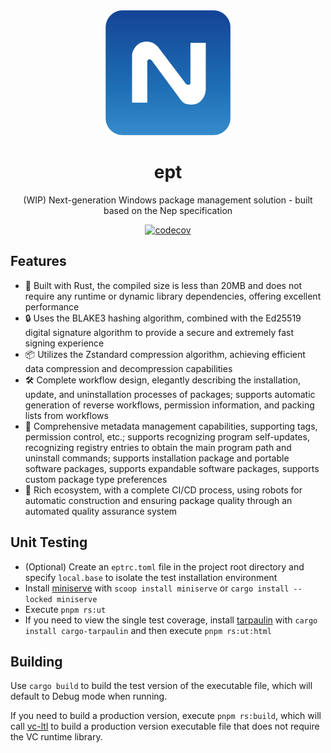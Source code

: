 <div align="center">
  <a href="https://ept.edgeless.top" target="_blank">
    <img alt="Nep Logo" width="200" src="logo/nep.png"/>
  </a>
</div>
<div align="center">
  <h1>ept</h1>
</div>

<div align="center">

(WIP) Next-generation Windows package management solution - built based on the Nep specification

[![codecov](https://codecov.io/github/EdgelessPE/ept/graph/badge.svg?token=KF7Z1SSF3Q)](https://codecov.io/github/EdgelessPE/ept)

</div>

## Features
* 🚀 Built with Rust, the compiled size is less than 20MB and does not require any runtime or dynamic library dependencies, offering excellent performance
* 🔒 Uses the BLAKE3 hashing algorithm, combined with the Ed25519 digital signature algorithm to provide a secure and extremely fast signing experience
* 📦 Utilizes the Zstandard compression algorithm, achieving efficient data compression and decompression capabilities
* 🛠️ Complete workflow design, elegantly describing the installation, update, and uninstallation processes of packages; supports automatic generation of reverse workflows, permission information, and packing lists from workflows
* 📝 Comprehensive metadata management capabilities, supporting tags, permission control, etc.; supports recognizing program self-updates, recognizing registry entries to obtain the main program path and uninstall commands; supports installation package and portable software packages, supports expandable software packages, supports custom package type preferences
* 🤖 Rich ecosystem, with a complete CI/CD process, using robots for automatic construction and ensuring package quality through an automated quality assurance system

## Unit Testing
* (Optional) Create an `eptrc.toml` file in the project root directory and specify `local.base` to isolate the test installation environment
* Install [miniserve](https://github.com/svenstaro/miniserve) with `scoop install miniserve` or `cargo install --locked miniserve`
* Execute `pnpm rs:ut`
* If you need to view the single test coverage, install [tarpaulin](https://github.com/xd009642/tarpaulin) with `cargo install cargo-tarpaulin` and then execute `pnpm rs:ut:html`

## Building
Use `cargo build` to build the test version of the executable file, which will default to Debug mode when running.

If you need to build a production version, execute `pnpm rs:build`, which will call [vc-ltl](https://crates.io/crates/vc-ltl) to build a production version executable file that does not require the VC runtime library.
